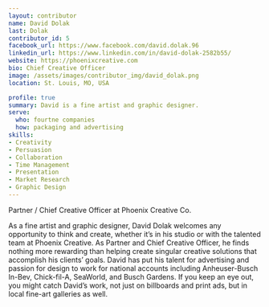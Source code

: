 ```yaml
---
layout: contributor
name: David Dolak
last: Dolak
contributor_id: 5
facebook_url: https://www.facebook.com/david.dolak.96
linkedin_url: https://www.linkedin.com/in/david-dolak-2582b55/
website: https://phoenixcreative.com
bio: Chief Creative Officer
image: /assets/images/contributor_img/david_dolak.png
location: St. Louis, MO, USA

profile: true
summary: David is a fine artist and graphic designer.
serve:
  who: fourtne companies
  how: packaging and advertising
skills:
- Creativity
- Persuasion
- Collaboration
- Time Management
- Presentation
- Market Research
- Graphic Design
---
```

Partner / Chief Creative Officer at Phoenix Creative Co.

As a fine artist and graphic designer, David Dolak welcomes any opportunity to think and create, whether it’s in his studio or with the talented team at Phoenix Creative. As Partner and Chief Creative Officer, he finds nothing more rewarding than helping create singular creative solutions that accomplish his clients’ goals. David has put his talent for advertising and passion for design to work for national accounts including Anheuser-Busch In-Bev, Chick-fil-A, SeaWorld, and Busch Gardens. If you keep an eye out, you might catch David’s work, not just on billboards and print ads, but in local fine-art galleries as well.